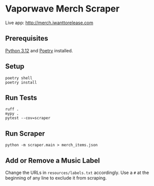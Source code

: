 # Vaporwave Merch Scraper

Live app: http://merch.iwanttorelease.com

## Prerequisites

[Python 3.12](https://www.python.org/downloads/) and [Poetry](https://python-poetry.org/docs/#installation) installed.

## Setup

    poetry shell
    poetry install

## Run Tests

    ruff .
    mypy .
    pytest --cov=scraper

## Run Scraper

    python -m scraper.main > merch_items.json

## Add or Remove a Music Label

Change the URLs in `resources/labels.txt` accordingly.
Use a `#` at the beginning of any line to exclude it from scraping. 
